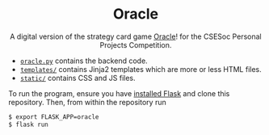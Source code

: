 <div align="center">
	<h1>Oracle</h1>
	<p>
		A digital version of the strategy card game
		<a href="https://oraclecardgame.com/">Oracle</a>! for the CSESoc
		Personal Projects Competition.
	</p>
</div>

- [`oracle.py`](oracle.py) contains the backend code.
- [`templates/`](templates) contains Jinja2 templates which are more or less
  HTML files.
- [`static/`](`static`) contains CSS and JS files.

To run the program, ensure you have
[installed Flask](https://flask.palletsprojects.com/en/2.1.x/installation/) and
clone this repository.
Then, from within the repository run

```sh
$ export FLASK_APP=oracle
$ flask run
```
